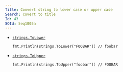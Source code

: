 ```yaml
---
Title: Convert string to lower case or upper case
Search: covert to title
Id: 43
SOId: 5eq1005a
---
```


* [`strings.ToLower`](https://golang.org/pkg/strings/#ToLower)

      fmt.Println(strings.ToLower("FOOBAR")) // foobar

* [`strings.ToUpper`](https://golang.org/pkg/strings/#ToUpper)

      fmt.Println(strings.ToUpper("foobar")) // FOOBAR

<!-- TODO: write examples -->
